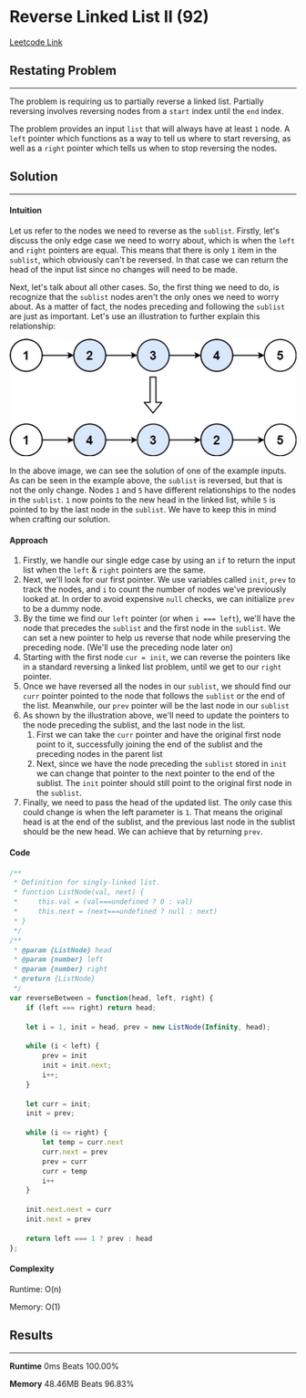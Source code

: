 # Reverse Linked List II (92)
[Leetcode Link](https://leetcode.com/problems/reverse-linked-list-ii)

## Restating Problem
---------------------------------------------------------

The problem is requiring us to partially reverse a linked list. Partially reversing involves reversing nodes from a `start` index until the `end` index.

The problem provides an input `list` that will always have at least `1` node. A `left` pointer which functions as a way to tell us where to start reversing, as well as a `right` pointer which tells us when to stop reversing the nodes.

## Solution
------------

#### Intuition

Let us refer to the nodes we need to reverse as the `sublist`. Firstly, let's discuss the only edge case we need to worry about, which is when the `left` and `right` pointers are equal. This means that there is only `1` item in the `sublist`, which obviously can't be reversed. In that case we can return the head of the input list since no changes will need to be made.

Next, let's talk about all other cases. So, the first thing we need to do, is recognize that the `sublist` nodes aren't the only ones we need to worry about. As a matter of fact, the nodes preceding and following the `sublist` are just as important. Let's use an illustration to further explain this relationship:

![example](../../assets/images/reverse-linked-list-example.png)

In the above image, we can see the solution of one of the example inputs. As can be seen in the example above, the `sublist` is reversed, but that is not the only change. Nodes `1` and `5` have different relationships to the nodes in the `sublist`. `1` now points to the new head in the linked list, while `5` is pointed to by the last node in the `sublist`. We have to keep this in mind when crafting our solution.

#### Approach

1. Firstly, we handle our single edge case by using an `if` to return the input list when the `left` & `right` pointers are the same.
2. Next, we'll look for our first pointer. We use variables called `init`, `prev` to track the nodes, and `i` to count the number of nodes we've previously looked at. In order to avoid expensive `null` checks, we can initialize `prev` to be a dummy node.
3. By the time we find our `left` pointer (or when `i === left`), we'll have the node that precedes the `sublist` and the first node in the `sublist`. We can set a new pointer to help us reverse that node while preserving the preceding node. (We'll use the preceding node later on)
5. Starting with the first node `cur = init`, we can reverse the pointers like in a standard reversing a linked list problem, until we get to our `right` pointer.
6. Once we have reversed all the nodes in our `sublist`, we should find our `curr` pointer pointed to the node that follows the `sublist` or the end of the list. Meanwhile, our `prev` pointer will be the last node in our `sublist`
7. As shown by the illustration above, we'll need to update the pointers to the node preceding the sublist, and the last node in the list.
	1. First we can take the `curr` pointer and have the original first node point to it, successfully joining the end of the sublist and the preceding nodes in the parent list
	2. Next, since we have the node preceding the `sublist` stored in `init` we can change that pointer to the next pointer to the end of the sublist. The `init` pointer should still point to the original first node in the `sublist`.
8. Finally, we need to pass the head of the updated list. The only case this could change is when the left parameter is `1`. That means the original head is at the end of the sublist, and the previous last node in the sublist should be the new head. We can achieve that by returning `prev`.

#### Code

```js
/**
 * Definition for singly-linked list.
 * function ListNode(val, next) {
 *     this.val = (val===undefined ? 0 : val)
 *     this.next = (next===undefined ? null : next)
 * }
 */
/**
 * @param {ListNode} head
 * @param {number} left
 * @param {number} right
 * @return {ListNode}
 */
var reverseBetween = function(head, left, right) {
    if (left === right) return head;

    let i = 1, init = head, prev = new ListNode(Infinity, head);

    while (i < left) {
        prev = init
        init = init.next;
        i++;
    }

    let curr = init;
    init = prev;

    while (i <= right) {
        let temp = curr.next
        curr.next = prev
        prev = curr
        curr = temp
        i++
    }

    init.next.next = curr
    init.next = prev

    return left === 1 ? prev : head
};

```

#### Complexity

Runtime:  O(n)

Memory: O(1)

## Results
----------

**Runtime** 0ms Beats 100.00%

**Memory** 48.46MB Beats 96.83%

